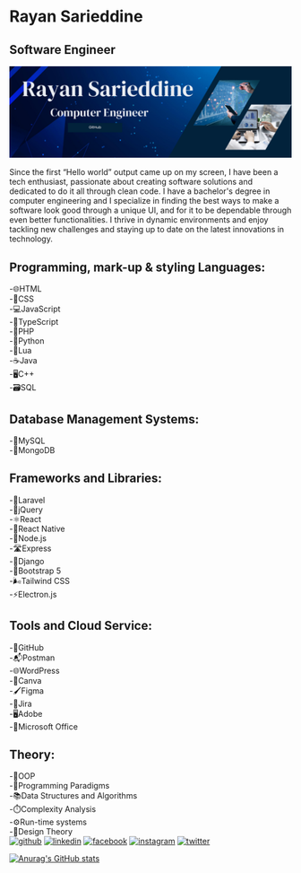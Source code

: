 # Rayan Sarieddine

## Software Engineer

![I am a Full-Stack developer](https://github.com/Rayan-Sarieddine/Rayan-Sarieddine/blob/main/header-github.png)

Since the first “Hello world” output came up on my screen, I have been a tech enthusiast, passionate about creating software solutions and dedicated to do it all through clean code. I have a bachelor's degree in computer engineering and I specialize in finding the best ways to make a software look good through a unique UI, and for it to be dependable through even better functionalities. I thrive in dynamic environments and enjoy tackling new challenges and staying up to date on the latest innovations in technology.

## Programming, mark-up & styling Languages:

-🌐HTML  
-🎨CSS  
-💻JavaScript  
-📘TypeScript  
-🐘PHP  
-🐍Python  
-🌙Lua  
-☕Java  
-🖥️C++  
-🗃️SQL

## Database Management Systems:

-🐬MySQL  
-🍃MongoDB

## Frameworks and Libraries:

-🌟Laravel  
-🎯jQuery  
-⚛️React  
-📱React Native  
-🚀Node.js  
-🛣️Express  
-🐍Django  
-🥾Bootstrap 5  
-🌬️Tailwind CSS  
-⚡Electron.js

## Tools and Cloud Service:

-🐙GitHub  
-📬Postman  
-🌐WordPress  
-🎨Canva  
-🖌️Figma  
-🚀Jira  
-🖥️Adobe  
-📎Microsoft Office

## Theory:

-🧱OOP  
-🧩Programming Paradigms  
-📚Data Structures and Algorithms  
-⏱️Complexity Analysis  
-⚙️Run-time systems  
-📐Design Theory
</br>
[<img src='https://cdn.jsdelivr.net/npm/simple-icons@3.0.1/icons/github.svg' alt='github' height='40'>](https://github.com/https://github.com/Rayan-Sarieddine) [<img src='https://cdn.jsdelivr.net/npm/simple-icons@3.0.1/icons/linkedin.svg' alt='linkedin' height='40'>](https://www.linkedin.com/in/https://www.linkedin.com/in/rayan-sarieddine/) [<img src='https://cdn.jsdelivr.net/npm/simple-icons@3.0.1/icons/facebook.svg' alt='facebook' height='40'>](https://www.facebook.com/https://www.facebook.com/rayan.sarieddine.5?mibextid=ZbWKwL) [<img src='https://cdn.jsdelivr.net/npm/simple-icons@3.0.1/icons/instagram.svg' alt='instagram' height='40'>](https://www.instagram.com/https://instagram.com/rayan_sd_?igshid=OGQ5ZDc2ODk2ZA==/) [<img src='https://cdn.jsdelivr.net/npm/simple-icons@3.0.1/icons/twitter.svg' alt='twitter' height='40'>](https://twitter.com/https://twitter.com/RayanSd3?t=--nlSmG1NaQ3dObmUFdbWA&s=08)

[![Anurag's GitHub stats](https://github-readme-stats.vercel.app/api?username=rayan-sarieddine)](https://github.com/anuraghazra/github-readme-stats)
